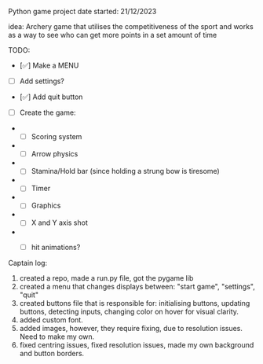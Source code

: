 Python game project
date started: 21/12/2023


idea:
Archery game that utilises the competitiveness of the sport and works as a way to see who can get more points in a set amount of time




TODO:
- [✅] Make a MENU
- [ ] Add settings?
- [✅] Add quit button
- [ ] Create the game:
- - [ ] Scoring system
- - [ ] Arrow physics
- - [ ] Stamina/Hold bar (since holding a strung bow is tiresome)
- - [ ] Timer
- - [ ] Graphics
- - [ ] X and Y axis shot
- - [ ] hit animations?









Captain log:
1. created a repo, made a run.py file, got the pygame lib
2. created a menu that changes displays between: "start game", "settings", "quit"
3. created buttons file that is responsible for: initialising buttons, updating buttons, detecting inputs, changing color on hover for visual clarity.
4. added custom font.
5. added images, however, they require fixing, due to resolution issues. Need to make my own.
6. fixed centring issues, fixed resolution issues, made my own background and button borders.
